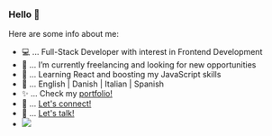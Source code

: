### Hello 👋

Here are some info about me:
- 💻 ... Full-Stack Developer with interest in Frontend Development 
- 🔭 ... I’m currently freelancing and looking for new opportunities
- 🌱 ... Learning React and boosting my JavaScript skills
- 💬 ... English | Danish | Italian | Spanish
- ✨ ... Check my [portfolio!](https://mvmarcoportfolio.herokuapp.com/)
- 👋 ... [Let's connect!](https://www.linkedin.com/in/marco-corapi/)
- 📧 ... [Let's talk!](mailto:marco.corapi@outlook.it)
- ![](https://komarev.com/ghpvc/?username=mvmarco&color=blue)


